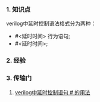 ### 1. 知识点
verilog中延时控制语法格式分为两种：
- #<延时时间> 行为语句;
- #<延时时间>;
### 2. 经验
### 3. 传输门
1. [verilog中延时控制语句 # 的用法](https://blog.csdn.net/ZXDDBK/article/details/108073107?spm=1001.2101.3001.6650.1&utm_medium=distribute.pc_relevant.none-task-blog-2%7Edefault%7ECTRLIST%7ERate-1-108073107-blog-80568478.235%5Ev38%5Epc_relevant_yljh&depth_1-utm_source=distribute.pc_relevant.none-task-blog-2%7Edefault%7ECTRLIST%7ERate-1-108073107-blog-80568478.235%5Ev38%5Epc_relevant_yljh&utm_relevant_index=2)
